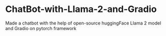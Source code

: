 # ChatBot-with-Llama-2-and-Gradio
Made a chatbot with the help of open-source huggingFace Llama 2 model and Gradio on pytorch framework
